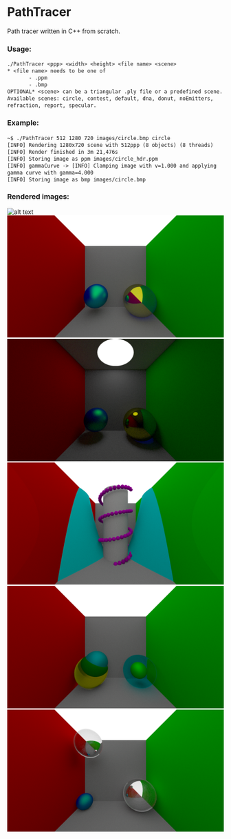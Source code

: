 # PathTracer

Path tracer written in C++ from scratch.  
  
### Usage:
<pre><code>./PathTracer &ltppp> &ltwidth> &ltheight> &ltfile name> &ltscene>
* &ltfile name> needs to be one of
       - .ppm
       - .bmp
OPTIONAL* &ltscene> can be a triangular .ply file or a predefined scene.
Available scenes: circle, contest, default, dna, donut, noEmitters, refraction, report, specular.
</code></pre>

### Example:
<pre><code>~$ ./PathTracer 512 1280 720 images/circle.bmp circle
[INFO] Rendering 1280x720 scene with 512ppp (8 objects) (8 threads)
[INFO] Render finished in 3m 21,476s
[INFO] Storing image as ppm images/circle_hdr.ppm
[INFO] gammaCurve -> [INFO] Clamping image with v=1.000 and applying gamma curve with gamma=4.000
[INFO] Storing image as bmp images/circle.bmp
</code></pre>

### Rendered images:
![alt text](https://github.com/agavinm/PathTracer/blob/master/images/contest.bmp "contest.bmp")  
![alt text](https://github.com/agavinm/PathTracer/blob/master/images/default.bmp "default.bmp")  
![alt text](https://github.com/agavinm/PathTracer/blob/master/images/circle.bmp "circle.bmp")  
![alt text](https://github.com/agavinm/PathTracer/blob/master/images/dna.bmp "dna.bmp")  
![alt text](https://github.com/agavinm/PathTracer/blob/master/images/refraction.bmp "refraction.bmp")  
![alt text](https://github.com/agavinm/PathTracer/blob/master/images/specular.bmp "specular.bmp")  
